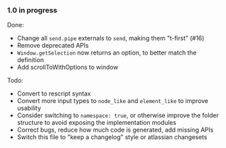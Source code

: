 ### 1.0 in progress

Done:
* Change all `send.pipe` externals to `send`, making them "t-first" (#16)
* Remove deprecated APIs
* `Window.getSelection` now returns an option, to better match the definition
* Add scrollToWithOptions to window

Todo:
* Convert to rescript syntax
* Convert more input types to `node_like` and `element_like` to improve usability
* Consider switching to `namespace: true`, or otherwise improve the folder structure to avoid exposing the implementation modules
* Correct bugs, reduce how much code is generated, add missing APIs
* Switch this file to "keep a changelog" style or atlassian changesets
